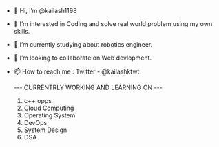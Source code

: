 - 👋 Hi, I’m @kailash1198
- 👀 I’m interested in Coding and solve real world problem using my own skills.
- 🌱 I’m currently studying about robotics engineer.
- 💞️ I’m looking to collaborate on Web devlopment.
- 📫 How to reach me : Twitter - @kailashktwt

  --- CURRENTRLY WORKING AND LEARNING ON ---
  1. c++ opps
  2. Cloud Computing
  3. Operating System
  4. DevOps
  5. System Design
  6. DSA

<!---
kailash1198/kailash1198 is a ✨ special ✨ repository because its `README.md` (this file) appears on your GitHub profile.
You can click the Preview link to take a look at your changes.
--->
